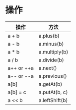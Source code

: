 # 操作

|操作|方法|
|--|--|
|a + b| a.plus(b)|
|a - b| a.minus(b)|
|a * b| a.multiply(b)|
|a / b| a.divide(b)|
|a++ or ++a| a.next()|
|a-- or --a| a.previous()|
|a[b]| a.getAt(b)|
|a[b] = c| a.putAt(b, c)|
|a << b| a.leftShift(b)|
